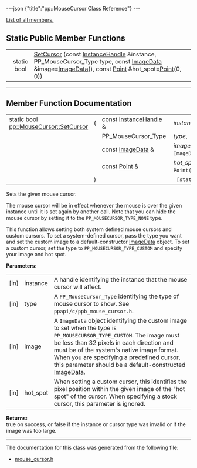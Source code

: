 ---json {"title":"pp::MouseCursor Class Reference"} ---

[List of all members.](/docs/native-client/pepper_beta/cpp/classpp_1_1_mouse_cursor-members/)

Static Public Member Functions
------------------------------

<table><tbody><tr class="odd"><td style="text-align: right;">static bool </td><td><a href="/docs/native-client/pepper_beta/cpp/classpp_1_1_mouse_cursor#a94fc61cd6f995af87e1bf198c3fe788d" class="el">SetCursor</a> (const <a href="/docs/native-client/pepper_beta/cpp/classpp_1_1_instance_handle/" class="el">InstanceHandle</a> &amp;instance, PP_MouseCursor_Type type, const <a href="/docs/native-client/pepper_beta/cpp/classpp_1_1_image_data/" class="el">ImageData</a> &amp;image=<a href="/docs/native-client/pepper_beta/cpp/classpp_1_1_image_data/" class="el">ImageData</a>(), const <a href="/docs/native-client/pepper_beta/cpp/classpp_1_1_point/" class="el">Point</a> &amp;hot_spot=<a href="/docs/native-client/pepper_beta/cpp/classpp_1_1_point/" class="el">Point</a>(0, 0))</td></tr></tbody></table>

------------------------------------------------------------------------

Member Function Documentation
-----------------------------

<span id="a94fc61cd6f995af87e1bf198c3fe788d" class="anchor" style="margin: 0;"></span>

<table><tbody><tr class="odd"><td>static bool <a href="/docs/native-client/pepper_beta/cpp/classpp_1_1_mouse_cursor#a94fc61cd6f995af87e1bf198c3fe788d" class="el">pp::MouseCursor::SetCursor</a></td><td>(</td><td>const <a href="/docs/native-client/pepper_beta/cpp/classpp_1_1_instance_handle/" class="el">InstanceHandle</a> &amp; </td><td><em>instance</em>,</td></tr><tr class="even"><td></td><td></td><td>PP_MouseCursor_Type </td><td><em>type</em>,</td></tr><tr class="odd"><td></td><td></td><td>const <a href="/docs/native-client/pepper_beta/cpp/classpp_1_1_image_data/" class="el">ImageData</a> &amp; </td><td><em>image</em> = <code>ImageData()</code>,</td></tr><tr class="even"><td></td><td></td><td>const <a href="/docs/native-client/pepper_beta/cpp/classpp_1_1_point/" class="el">Point</a> &amp; </td><td><em>hot_spot</em> = <code>Point(0, 0)</code> </td></tr><tr class="odd"><td></td><td>)</td><td></td><td><code> [static]</code></td></tr></tbody></table>

Sets the given mouse cursor.

The mouse cursor will be in effect whenever the mouse is over the given instance until it is set again by another call. Note that you can hide the mouse cursor by setting it to the `PP_MOUSECURSOR_TYPE_NONE` type.

This function allows setting both system defined mouse cursors and custom cursors. To set a system-defined cursor, pass the type you want and set the custom image to a default-constructor <a href="/docs/native-client/pepper_beta/cpp/classpp_1_1_image_data/" class="el">ImageData</a> object. To set a custom cursor, set the type to `PP_MOUSECURSOR_TYPE_CUSTOM` and specify your image and hot spot.

**Parameters:**  
<table><tbody><tr class="odd"><td>[in]</td><td>instance</td><td>A handle identifying the instance that the mouse cursor will affect.</td></tr><tr class="even"><td>[in]</td><td>type</td><td>A <code>PP_MouseCursor_Type</code> identifying the type of mouse cursor to show. See <code>ppapi/c/ppb_mouse_cursor.h</code>.</td></tr><tr class="odd"><td>[in]</td><td>image</td><td>A <code>ImageData</code> object identifying the custom image to set when the type is <code>PP_MOUSECURSOR_TYPE_CUSTOM</code>. The image must be less than 32 pixels in each direction and must be of the system's native image format. When you are specifying a predefined cursor, this parameter should be a default-constructed <a href="/docs/native-client/pepper_beta/cpp/classpp_1_1_image_data/" class="el">ImageData</a>.</td></tr><tr class="even"><td>[in]</td><td>hot_spot</td><td>When setting a custom cursor, this identifies the pixel position within the given image of the "hot spot" of the cursor. When specifying a stock cursor, this parameter is ignored.</td></tr></tbody></table>

<!-- -->

**Returns:**  
true on success, or false if the instance or cursor type was invalid or if the image was too large.

------------------------------------------------------------------------

The documentation for this class was generated from the following file:

-   <a href="/docs/native-client/pepper_beta/cpp/mouse__cursor_8h/" class="el">mouse_cursor.h</a>
